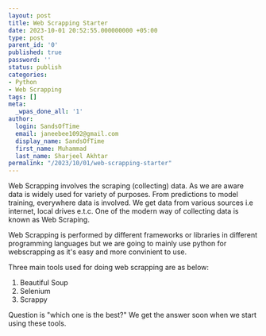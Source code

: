 ```yaml
---
layout: post
title: Web Scrapping Starter
date: 2023-10-01 20:52:55.000000000 +05:00
type: post
parent_id: '0'
published: true
password: ''
status: publish
categories:
- Python
- Web Scrapping
tags: []
meta:
  _wpas_done_all: '1'
author:
  login: SandsOfTime
  email: janeebee1092@gmail.com
  display_name: SandsOfTime
  first_name: Muhammad
  last_name: Sharjeel Akhtar
permalink: "/2023/10/01/web-scrapping-starter"
---
```


Web Scrapping involves the scraping (collecting) data. As we are aware data is widely used for variety of purposes. From predictions to model training, everywhere data is involved. We get data from various sources i.e internet, local drives e.t.c. One of the modern way of collecting data is known as Web Scraping.

Web Scrapping is performed by different frameworks or libraries in different programming languages but we are going to mainly use python for webscrapping as it's easy and more convinient to use.

Three main tools used for doing web scrapping are as below:
1. Beautiful Soup
2. Selenium
3. Scrappy

Question is "which one is the best?" We get the answer soon when we start using these tools.
